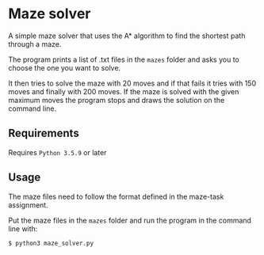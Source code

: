 # Maze solver

A simple maze solver that uses the A* algorithm to find the shortest path through a maze.

The program prints a list of .txt files in the `mazes` folder and asks you to choose the one you want to solve.

It then tries to solve the maze with 20 moves and if that fails it tries with 150 moves and finally with 200 moves. If the maze is solved with the given maximum moves the program stops and draws the solution on the command line. 

## Requirements

Requires `Python 3.5.9` or later

## Usage

The maze files need to follow the format defined in the maze-task assignment. 

Put the maze files in the `mazes` folder and run the program in the command line with: 

```
$ python3 maze_solver.py
```
